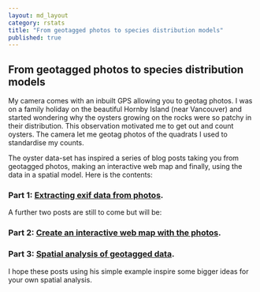 ```yaml
---
layout: md_layout
category: rstats
title: "From geotagged photos to species distribution models"
published: true  
---
```


## From geotagged photos to species distribution models  

My camera comes with an inbuilt GPS allowing you to geotag photos. I was on a family holiday on the beautiful Hornby Island (near Vancouver) and started wondering why the oysters growing on the rocks were so patchy in their distribution. This observation motivated me to get out and count oysters. The camera let me geotag photos of the quadrats I used to standardise my counts.  

The oyster data-set has inspired a series of blog posts taking you from geotagged photos, making an interactive web map and finally, using the data in a spatial model.  Here is the contents:  

### Part 1: [Extracting exif data from photos](/rstats/2016/11/14/extract-exif.html).  

A further two posts are still to come but will be:  

### Part 2: [Create an interactive web map with the photos](/rstats/2016/11/14/mapping-abundance-photos.html).

### Part 3: [Spatial analysis of geotagged data](/rstats/2016/11/14/spatial-statistics-photos.html).  

I hope these posts using his simple example inspire some bigger ideas for your own spatial analysis.   
